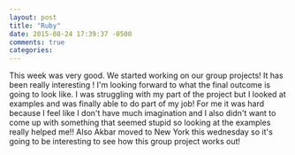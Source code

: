 ```yaml
---
layout: post
title: "Ruby"
date: 2015-08-24 17:39:37 -0500
comments: true
categories: 
---
```

This week was very good. We started working on our group projects! It has been really interesting ! I'm looking forward to what the final outcome is going to look like. I was struggling with my part of the project but I looked at examples and was finally able to do part of my job! For me it was hard because I feel like I don't have much imagination and I also didn't want to come up with something that seemed stupid so looking at the examples really helped me!!  Also Akbar moved to New York this wednesday so it's going to be interesting to see how this group project works out!